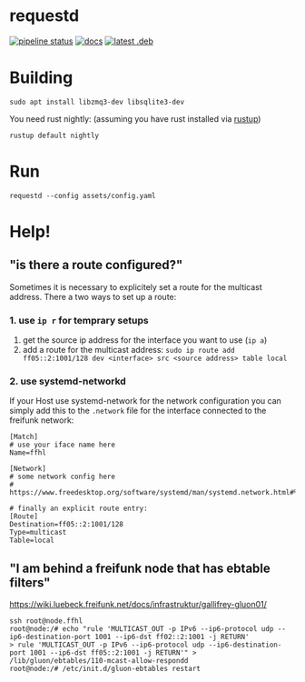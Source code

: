 # requestd

[![pipeline status](https://gitlab.com/cuechan/requestd/badges/master/pipeline.svg)](https://gitlab.com/cuechan/requestd/-/commits/master) 
[![docs](https://img.shields.io/badge/Docs-here-blue)](https://cuechan.gitlab.io/requestd/requestd/)
[![latest .deb](https://img.shields.io/badge/Debian-requestd.deb-%23CE0056)](https://cuechan.gitlab.io/requestd/requestd.deb)


Building
========

`sudo apt install libzmq3-dev libsqlite3-dev`

You need rust nightly: (assuming you have rust installed via [rustup](https://rustup.rs/))
```
rustup default nightly
```

Run
===

`requestd --config assets/config.yaml`

Help!
=====

## "is there a route configured?"

Sometimes it is necessary to explicitely set a route for the multicast
address. There a two ways to set up a route:

### 1. use `ip r` for temprary setups
1. get the source ip address for the interface you want to use (`ip a`)
2. add a route for the multicast address:
  `sudo ip route add ff05::2:1001/128 dev <interface> src <source address> table local`

### 2. use systemd-networkd
If your Host use systemd-network for the network configuration you can simply
add this to the `.network` file for the interface connected to the freifunk network:

```
[Match]
# use your iface name here
Name=ffhl

[Network]
# some network config here
# https://www.freedesktop.org/software/systemd/man/systemd.network.html#%5BNetwork%5D%20Section%20Options

# finally an explicit route entry:
[Route]
Destination=ff05::2:1001/128
Type=multicast
Table=local
```


"I am behind a freifunk node that has ebtable filters"
------------------------------------------------------

https://wiki.luebeck.freifunk.net/docs/infrastruktur/gallifrey-gluon01/

```
ssh root@node.ffhl
root@node:/# echo "rule 'MULTICAST_OUT -p IPv6 --ip6-protocol udp --ip6-destination-port 1001 --ip6-dst ff02::2:1001 -j RETURN'
> rule 'MULTICAST_OUT -p IPv6 --ip6-protocol udp --ip6-destination-port 1001 --ip6-dst ff05::2:1001 -j RETURN'" > /lib/gluon/ebtables/110-mcast-allow-respondd
root@node:/# /etc/init.d/gluon-ebtables restart
```
